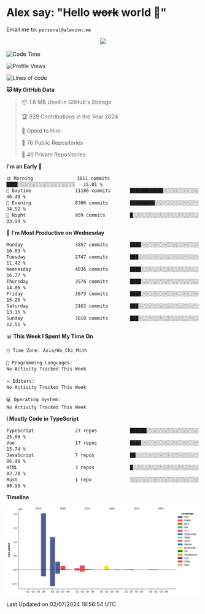 # Alex say: "Hello ~~work~~ world 🐾"
Email me to: `personal@alexzvn.me`


<p align=center>
  <a href="https://skillicons.dev">
    <img src="https://skillicons.dev/icons?i=ts,js,php,nodejs,bun,vue,nuxt,react,svelte,tauri,laravel,rust,mongodb,docker,electron,redis,rabbitmq,tailwind,git,cloudflare,elysia,mysql,nginx,rollupjs,sentry,ubuntu,yarn,html,css,vite" />
  </a>
</p>

<!--START_SECTION:waka-->
![Code Time](http://img.shields.io/badge/Code%20Time-1%2C066%20hrs%2055%20mins-blue)

![Profile Views](http://img.shields.io/badge/Profile%20Views-0-blue)

![Lines of code](https://img.shields.io/badge/From%20Hello%20World%20I%27ve%20Written-40.5%20million%20lines%20of%20code-blue)

**🐱 My GitHub Data** 

> 📦 1.6 MB Used in GitHub's Storage 
 > 
> 🏆 929 Contributions in the Year 2024
 > 
> 💼 Opted to Hire
 > 
> 📜 76 Public Repositories 
 > 
> 🔑 46 Private Repositories 
 > 
**I'm an Early 🐤** 

```text
🌞 Morning                3611 commits        ████░░░░░░░░░░░░░░░░░░░░░   15.01 % 
🌆 Daytime                11186 commits       ████████████░░░░░░░░░░░░░   46.49 % 
🌃 Evening                8306 commits        █████████░░░░░░░░░░░░░░░░   34.52 % 
🌙 Night                  959 commits         █░░░░░░░░░░░░░░░░░░░░░░░░   03.99 % 
```
📅 **I'm Most Productive on Wednesday** 

```text
Monday                   3857 commits        ████░░░░░░░░░░░░░░░░░░░░░   16.03 % 
Tuesday                  2747 commits        ███░░░░░░░░░░░░░░░░░░░░░░   11.42 % 
Wednesday                4036 commits        ████░░░░░░░░░░░░░░░░░░░░░   16.77 % 
Thursday                 3576 commits        ████░░░░░░░░░░░░░░░░░░░░░   14.86 % 
Friday                   3673 commits        ████░░░░░░░░░░░░░░░░░░░░░   15.26 % 
Saturday                 3163 commits        ███░░░░░░░░░░░░░░░░░░░░░░   13.15 % 
Sunday                   3010 commits        ███░░░░░░░░░░░░░░░░░░░░░░   12.51 % 
```


📊 **This Week I Spent My Time On** 

```text
🕑︎ Time Zone: Asia/Ho_Chi_Minh

💬 Programming Languages: 
No Activity Tracked This Week

🔥 Editors: 
No Activity Tracked This Week

💻 Operating System: 
No Activity Tracked This Week
```

**I Mostly Code in TypeScript** 

```text
TypeScript               27 repos            ██████░░░░░░░░░░░░░░░░░░░   25.00 % 
Vue                      17 repos            ████░░░░░░░░░░░░░░░░░░░░░   15.74 % 
JavaScript               7 repos             ██░░░░░░░░░░░░░░░░░░░░░░░   06.48 % 
HTML                     3 repos             █░░░░░░░░░░░░░░░░░░░░░░░░   02.78 % 
Rust                     1 repo              ░░░░░░░░░░░░░░░░░░░░░░░░░   00.93 % 
```



**Timeline**

![Lines of Code chart](https://raw.githubusercontent.com/alexzvn/alexzvn/main/assets/bar_graph.png)


 Last Updated on 02/07/2024 18:56:54 UTC
<!--END_SECTION:waka-->
